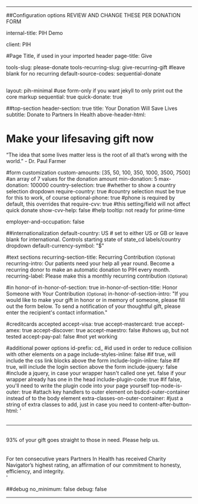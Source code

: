 ---

##Configuration options REVIEW AND CHANGE THESE PER DONATION FORM

internal-title: PIH Demo

client: PIH

#Page Title, if used in your imported header
page-title: Give

tools-slug: please-donate
tools-recurring-slug: give-recurring-gift #leave blank for no recurring
default-source-codes: sequential-donate

##
layout: pih-minimal  #use form-only if you want jekyll to only print out the core markup
sequential: true
quick-donate: true



##top-section
header-section: true
title: Your Donation Will Save Lives
subtitle: Donate to Partners In Health
above-header-html: <h1>Make your lifesaving gift now</h1><div class="base"><p>&ldquo;The idea that some lives matter less is the root of all that&rsquo;s wrong with the world.&rdquo; - Dr. Paul Farmer</p></div>


#form customization
custom-amounts: [35, 50, 100, 350, 1000, 3500, 7500] #an array of 7 values for the donation amount
min-donation: 5
max-donation: 100000
country-selection: true #whether to show a country selection dropdown
require-country: true #country selection must be true for this to work, of course
optional-phone: true #phone is required by default, this overrides that
require-cvv: true #this setting/field will not affect quick donate
show-cvv-help: false #help tooltip: not ready for prime-time

employer-and-occupation: false


##internationalization
default-country: US # set to either US or GB or leave blank for international. Controls starting state of state_cd labels/country dropdown
default-currency-symbol: "$"

#text sections
recurring-section-title: Recurring Contribution <small>(Optional)</small>
recurring-intro: Our patients need your help all year round. Become a recurring donor to make an automatic donation to PIH every month.
recurring-label: Please make this a monthly recurring contribution <small>(Optional)</small>

#in honor-of
in-honor-of-section: true 
in-honor-of-section-title: Honor Someone with Your Contribution <small>(Optional)</small>
in-honor-of-section-intro: "If you would like to make your gift in honor or in memory of someone, please fill out the form below. To send a notification of your thoughtful gift, please enter the recipient's contact information."

#creditcards accepted
accept-visa: true
accept-mastercard: true
accept-amex: true
accept-discover: true
accept-maestro: false #shows up, but not tested
accept-pay-pal: false  #not yet working

#additional power options
id-prefix: cd_ #id used in order to reduce collision with other elements on a page 
include-styles-inline: false #if true, will include the css link blocks above the form
include-login-inline: false #if true, will include the login section above the form
include-jquery: false #include a jquery, in case your wrapper hasn't called one yet. false if your wrapper already has one in the head
include-plugin-code: true #if false, you'll need to write the plugin code into your page yourself
top-node-is-outer: true #attach key handlers to outer element on bsdcd-outer-container instead of to the body element
extra-classes-on-outer-container: #just a string of extra classes to add, just in case you need to
content-after-button-html: '<div class="below-form clearfix"><hr style="margin-top:30px;"><br><div class="donate-stats clearfix"><span class="donate-stats-percent">93%</span> of your gift goes straight to those in need. Please help us.</div><br><div class="badge-section clearfix"><div class="donate-badges clearfix" style="text-align: center;"><img src="https://donate.pih.org/page/-/new_wrapper/comodo-ssl.gif" alt="" class="comodo"><img src="https://donate.pih.org/page/-/fundcampaigns/charitynav120x90.jpg" alt=""  class="navigator"></div><br><div class="badge-text">For ten consecutive years Partners In Health has received Charity Navigator&rsquo;s highest rating, an affirmation of our commitment to honesty, efficiency, and integrity.</div></div></div>'


##debug
no_minimum: false
debug: false

---